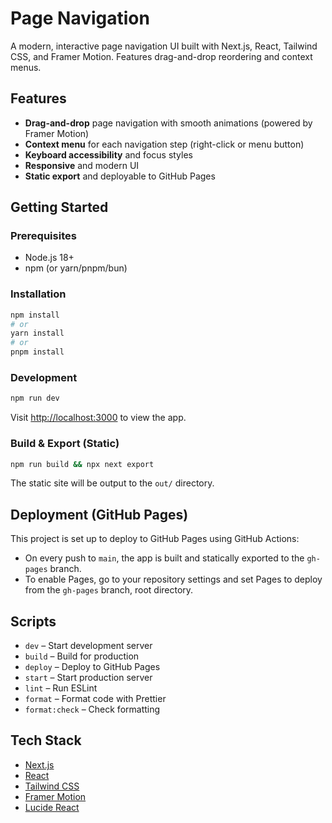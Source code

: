 # Page Navigation

A modern, interactive page navigation UI built with Next.js, React, Tailwind CSS, and Framer Motion. Features drag-and-drop reordering and context menus.

## Features

- **Drag-and-drop** page navigation with smooth animations (powered by Framer Motion)
- **Context menu** for each navigation step (right-click or menu button)
- **Keyboard accessibility** and focus styles
- **Responsive** and modern UI
- **Static export** and deployable to GitHub Pages

## Getting Started

### Prerequisites

- Node.js 18+
- npm (or yarn/pnpm/bun)

### Installation

```bash
npm install
# or
yarn install
# or
pnpm install
```

### Development

```bash
npm run dev
```

Visit [http://localhost:3000](http://localhost:3000) to view the app.

### Build & Export (Static)

```bash
npm run build && npx next export
```

The static site will be output to the `out/` directory.

## Deployment (GitHub Pages)

This project is set up to deploy to GitHub Pages using GitHub Actions:

- On every push to `main`, the app is built and statically exported to the `gh-pages` branch.
- To enable Pages, go to your repository settings and set Pages to deploy from the `gh-pages` branch, root directory.

## Scripts

- `dev` – Start development server
- `build` – Build for production
- `deploy` – Deploy to GitHub Pages
- `start` – Start production server
- `lint` – Run ESLint
- `format` – Format code with Prettier
- `format:check` – Check formatting

## Tech Stack

- [Next.js](https://nextjs.org/)
- [React](https://react.dev/)
- [Tailwind CSS](https://tailwindcss.com/)
- [Framer Motion](https://www.framer.com/motion/)
- [Lucide React](https://lucide.dev/)
